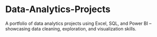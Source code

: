 # Data-Analytics-Projects
A portfolio of data analytics projects using Excel, SQL, and Power BI – showcasing data cleaning, exploration, and visualization skills.

